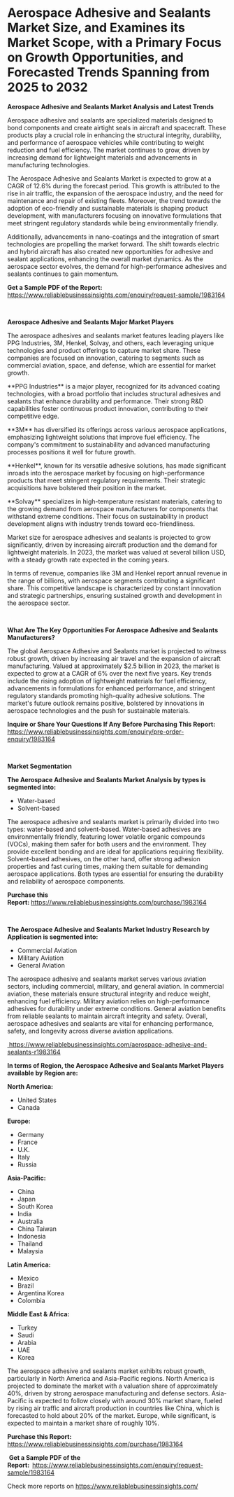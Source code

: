 <p><h1>Aerospace Adhesive and Sealants Market Size, and Examines its Market Scope, with a Primary Focus on Growth Opportunities, and Forecasted Trends Spanning from 2025 to 2032</h1></p><p><strong>Aerospace Adhesive and Sealants Market Analysis and Latest Trends</strong></p>
<p><p>Aerospace adhesive and sealants are specialized materials designed to bond components and create airtight seals in aircraft and spacecraft. These products play a crucial role in enhancing the structural integrity, durability, and performance of aerospace vehicles while contributing to weight reduction and fuel efficiency. The market continues to grow, driven by increasing demand for lightweight materials and advancements in manufacturing technologies.</p><p>The Aerospace Adhesive and Sealants Market is expected to grow at a CAGR of 12.6% during the forecast period. This growth is attributed to the rise in air traffic, the expansion of the aerospace industry, and the need for maintenance and repair of existing fleets. Moreover, the trend towards the adoption of eco-friendly and sustainable materials is shaping product development, with manufacturers focusing on innovative formulations that meet stringent regulatory standards while being environmentally friendly.</p><p>Additionally, advancements in nano-coatings and the integration of smart technologies are propelling the market forward. The shift towards electric and hybrid aircraft has also created new opportunities for adhesive and sealant applications, enhancing the overall market dynamics. As the aerospace sector evolves, the demand for high-performance adhesives and sealants continues to gain momentum.</p></p>
<p><strong>Get a Sample PDF of the Report:&nbsp;</strong> <a href="https://www.reliablebusinessinsights.com/enquiry/request-sample/1983164?utm_campaign=2102&utm_medium=2&utm_source=Github&utm_content=ia&utm_term=30012025&utm_id=aerospace-adhesive-and-sealants">https://www.reliablebusinessinsights.com/enquiry/request-sample/1983164</a></p>
<p>&nbsp;</p>
<p><strong>Aerospace Adhesive and Sealants Major Market Players</strong></p>
<p><p>The aerospace adhesives and sealants market features leading players like PPG Industries, 3M, Henkel, Solvay, and others, each leveraging unique technologies and product offerings to capture market share. These companies are focused on innovation, catering to segments such as commercial aviation, space, and defense, which are essential for market growth.</p><p>**PPG Industries** is a major player, recognized for its advanced coating technologies, with a broad portfolio that includes structural adhesives and sealants that enhance durability and performance. Their strong R&D capabilities foster continuous product innovation, contributing to their competitive edge. </p><p>**3M** has diversified its offerings across various aerospace applications, emphasizing lightweight solutions that improve fuel efficiency. The company's commitment to sustainability and advanced manufacturing processes positions it well for future growth. </p><p>**Henkel**, known for its versatile adhesive solutions, has made significant inroads into the aerospace market by focusing on high-performance products that meet stringent regulatory requirements. Their strategic acquisitions have bolstered their position in the market.</p><p>**Solvay** specializes in high-temperature resistant materials, catering to the growing demand from aerospace manufacturers for components that withstand extreme conditions. Their focus on sustainability in product development aligns with industry trends toward eco-friendliness.</p><p>Market size for aerospace adhesives and sealants is projected to grow significantly, driven by increasing aircraft production and the demand for lightweight materials. In 2023, the market was valued at several billion USD, with a steady growth rate expected in the coming years.</p><p>In terms of revenue, companies like 3M and Henkel report annual revenue in the range of billions, with aerospace segments contributing a significant share. This competitive landscape is characterized by constant innovation and strategic partnerships, ensuring sustained growth and development in the aerospace sector.</p></p>
<p>&nbsp;</p>
<p><strong>What Are The Key Opportunities For Aerospace Adhesive and Sealants Manufacturers?</strong></p>
<p><p>The global Aerospace Adhesive and Sealants market is projected to witness robust growth, driven by increasing air travel and the expansion of aircraft manufacturing. Valued at approximately $2.5 billion in 2023, the market is expected to grow at a CAGR of 6% over the next five years. Key trends include the rising adoption of lightweight materials for fuel efficiency, advancements in formulations for enhanced performance, and stringent regulatory standards promoting high-quality adhesive solutions. The market's future outlook remains positive, bolstered by innovations in aerospace technologies and the push for sustainable materials.</p></p>
<p><strong>Inquire or Share Your Questions If Any Before Purchasing This Report:</strong> <a href="https://www.reliablebusinessinsights.com/enquiry/pre-order-enquiry/1983164?utm_campaign=2102&utm_medium=2&utm_source=Github&utm_content=ia&utm_term=30012025&utm_id=aerospace-adhesive-and-sealants">https://www.reliablebusinessinsights.com/enquiry/pre-order-enquiry/1983164</a></p>
<p>&nbsp;</p>
<p><strong>Market Segmentation</strong></p>
<p><strong>The Aerospace Adhesive and Sealants Market Analysis by types is segmented into:</strong></p>
<p><ul><li>Water-based</li><li>Solvent-based</li></ul></p>
<p><p>The aerospace adhesive and sealants market is primarily divided into two types: water-based and solvent-based. Water-based adhesives are environmentally friendly, featuring lower volatile organic compounds (VOCs), making them safer for both users and the environment. They provide excellent bonding and are ideal for applications requiring flexibility. Solvent-based adhesives, on the other hand, offer strong adhesion properties and fast curing times, making them suitable for demanding aerospace applications. Both types are essential for ensuring the durability and reliability of aerospace components.</p></p>
<p><strong>Purchase this Report:&nbsp;</strong><a href="https://www.reliablebusinessinsights.com/purchase/1983164?utm_campaign=2102&utm_medium=2&utm_source=Github&utm_content=ia&utm_term=30012025&utm_id=aerospace-adhesive-and-sealants">https://www.reliablebusinessinsights.com/purchase/1983164</a></p>
<p>&nbsp;</p>
<p><strong>The Aerospace Adhesive and Sealants Market Industry Research by Application is segmented into:</strong></p>
<p><ul><li>Commercial Aviation</li><li>Military Aviation</li><li>General Aviation</li></ul></p>
<p><p>The aerospace adhesive and sealants market serves various aviation sectors, including commercial, military, and general aviation. In commercial aviation, these materials ensure structural integrity and reduce weight, enhancing fuel efficiency. Military aviation relies on high-performance adhesives for durability under extreme conditions. General aviation benefits from reliable sealants to maintain aircraft integrity and safety. Overall, aerospace adhesives and sealants are vital for enhancing performance, safety, and longevity across diverse aviation applications.</p></p>
<p><a href="https://www.reliablebusinessinsights.com/aerospace-adhesive-and-sealants-r1983164?utm_campaign=2102&utm_medium=2&utm_source=Github&utm_content=ia&utm_term=30012025&utm_id=aerospace-adhesive-and-sealants">&nbsp;https://www.reliablebusinessinsights.com/aerospace-adhesive-and-sealants-r1983164</a></p>
<p><strong>In terms of Region, the Aerospace Adhesive and Sealants Market Players available by Region are:</strong></p>
<p>
    <p> <strong> North America: </strong>
        <ul>
            <li>United States</li>
            <li>Canada</li>
        </ul>
        </p> 
    <p> <strong> Europe: </strong>
        <ul>
            <li>Germany</li>
            <li>France</li>
            <li>U.K.</li>
            <li>Italy</li>
            <li>Russia</li>
        </ul>
        </p> 
    <p> <strong> Asia-Pacific: </strong>
        <ul>
            <li>China</li>
            <li>Japan</li>
            <li>South Korea</li>
            <li>India</li>
            <li>Australia</li>
            <li>China Taiwan</li>
            <li>Indonesia</li>
            <li>Thailand</li>
            <li>Malaysia</li>
        </ul>
        </p> 
    <p> <strong> Latin America: </strong>
        <ul>
            <li>Mexico</li>
            <li>Brazil</li>
            <li>Argentina Korea</li>
            <li>Colombia</li>
        </ul>
        </p> 
    <p> <strong> Middle East & Africa: </strong>
        <ul>
            <li>Turkey</li>
            <li>Saudi</li>
            <li>Arabia</li>
            <li>UAE</li>
            <li>Korea</li>
        </ul>
    </p>
    </p>
<p><p>The aerospace adhesive and sealants market exhibits robust growth, particularly in North America and Asia-Pacific regions. North America is projected to dominate the market with a valuation share of approximately 40%, driven by strong aerospace manufacturing and defense sectors. Asia-Pacific is expected to follow closely with around 30% market share, fueled by rising air traffic and aircraft production in countries like China, which is forecasted to hold about 20% of the market. Europe, while significant, is expected to maintain a market share of roughly 10%.</p></p>
<p><strong>Purchase this Report: </strong><a href="https://www.reliablebusinessinsights.com/purchase/1983164?utm_campaign=2102&utm_medium=2&utm_source=Github&utm_content=ia&utm_term=30012025&utm_id=aerospace-adhesive-and-sealants">https://www.reliablebusinessinsights.com/purchase/1983164</a></p>
<p>&nbsp;<strong>Get a Sample PDF of the Report:&nbsp;&nbsp;</strong><a href="https://www.reliablebusinessinsights.com/enquiry/request-sample/1983164?utm_campaign=2102&utm_medium=2&utm_source=Github&utm_content=ia&utm_term=30012025&utm_id=aerospace-adhesive-and-sealants">https://www.reliablebusinessinsights.com/enquiry/request-sample/1983164</a></p>
<p><strong></strong></p>
<p>Check more reports on <a href="https://www.reliablebusinessinsights.com/?utm_campaign=2102&utm_medium=2&utm_source=Github&utm_content=ia&utm_term=30012025&utm_id=aerospace-adhesive-and-sealants">https://www.reliablebusinessinsights.com/</a></p>